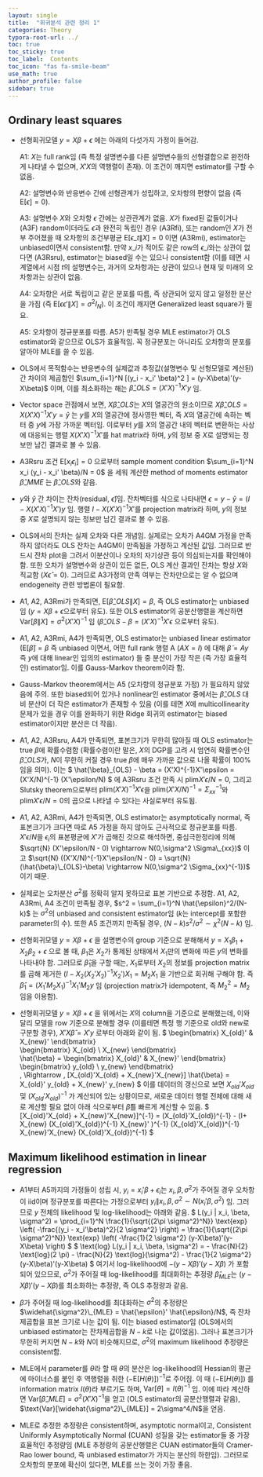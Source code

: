 ```yaml
---
layout: single
title:  "회귀분석 관련 정리 1"
categories: Theory
typora-root-url: ../
toc: true
toc_sticky: true
toc_label:  Contents
toc_icon: "fas fa-smile-beam"
use_math: true
author_profile: false
sidebar: true
---
```


## Ordinary least squares

* 선형회귀모델 $y=X \beta + \epsilon$ 에는 아래의 다섯가지 가정이 들어감.

    A1:  $X$는 full rank임 (즉 특정 설명변수를 다른 설명변수들의 선형결합으로 완전하게 나타낼 수 없으며, $X'X$의 역행렬이 존재). 이 조건이 깨지면 estimator를 구할 수 없음.

    A2: 설명변수와 반응변수 간에 선형관계가 성립하고, 오차항의 편향이 없음 (즉 $\text{E}[\epsilon] = 0$).

    A3: 설명변수 $X$와 오차항 $\epsilon$ 간에는 상관관계가 없음. $X$가 fixed된 값들이거나 (A3F) random이더라도 $\epsilon$과 완전히 독립인 경우 (A3Rfi), 또는 random인 $X$가 전부 주어졌을 때 오차항의 조건부평균 $\text{E}[ \epsilon\_{t} \| X] = 0$ 이면 (A3Rmi), estimator는 unbiased이면서 consistent함. 만약 $x\_i$가 적어도 같은 row의 $\epsilon\_{i}$와는 상관이 없다면 (A3Rsru), estimator는 biased일 수는 있으나 consistent함 (이를 테면 시계열에서 시점 $t$의 설명변수는, 과거의 오차항과는 상관이 있으나 현재 및 미래의 오차항과는 상관이 없음.

    A4: 오차항은 서로 독립이고 같은 분포를 따름, 즉 상관되어 있지 않고 일정한 분산을 가짐 (즉 $\text{E}[\epsilon \epsilon' \| X] = \sigma^2 I_N$). 이 조건이 깨지면 Generalized least square가 필요.

    A5: 오차항이 정규분포를 따름. A5가 만족될 경우 MLE estimator가 OLS estimator와 같으므로 OLS가 효율적임. 꼭 정규분포는 아니라도 오차항의 분포를 알아야 MLE를 쓸 수 있음.

* OLS에서 목적함수는 반응변수의 실제값과 추정값(설명변수 및 선형모델로 계산된) 간 차이의 제곱합인 $\sum_{i=1}^N [(y_i - x_i' \beta)^2 ] = (y-X\beta)'(y-X\beta)$ 이며, 이를 최소화하는 해는 $\hat{\beta}\_{OLS}=(X'X)^{-1}X'y$ 임.

* Vector space 관점에서 보면, $X\hat{\beta}\_{OLS}$는 $X$의 열공간의 원소이므로 $X\hat{\beta}\_{OLS} = X(X'X)^{-1}X'y = \hat{y}$ 는 $y$를 $X$의 열공간에 정사영한 벡터, 즉 $X$의 열공간에 속하는 벡터 중 $y$에 가장 가까운 벡터임. 이로부터 $y$를 $X$의 열공간 내의 벡터로 변환하는 사상에 대응되는 행렬 $X(X'X)^{-1}X'$를 hat matrix라 하며, $y$의 정보 중 $X$로 설명되는 정보만 남긴 결과로 볼 수 있음.

* A3Rsru 조건 $\text{E}[x_i \epsilon_i] = 0$ 으로부터 sample moment condition $\sum_{i=1}^N x_i (y_i - x_i' \beta)/N = 0$ 을 세워 계산한 method of moments estimator $\hat{\beta}\_{MME}$ 는 $\hat{\beta}\_{OLS}$와 같음.

* $y$와 $\hat{y}$ 간 차이는 잔차(residual, $\hat{\epsilon}$)임. 잔차벡터를 식으로 나타내면 $\epsilon = y - \hat{y} = (I-X(X'X)^{-1}X')y$ 임. 행렬 $I-X(X'X)^{-1}X'$를 projection matrix라 하며, $y$의 정보 중 $X$로 설명되지 않는 정보만 남긴 결과로 볼 수 있음.

* OLS에서의 잔차는 실제 오차와 다른 개념임. 실제로는 오차가 A4GM 가정을 만족하지 않더라도 OLS 잔차는 A4GM이 만족됨을 가정하고 계산된 값임. 그러므로 반드시 잔차 plot을 그려서 이분산이나 오차의 자기상관 등이 의심되는지를 확인해야 함. 또한 오차가 설명변수와 상관이 있든 없든, OLS 계산 결과인 잔차는 항상 $X$와 직교함 ($X \hat{\epsilon} = 0$). 그러므로 A3가정의 만족 여부는 잔차만으로는 알 수 없으며 endogeneity 관련 방법론이 필요함.

* A1, A2, A3Rmi가 만족되면, $\text{E}[\hat{\beta}\_{OLS} \| X] = \beta$, 즉 OLS estimator는 unbiased임 ($y=X\beta+\epsilon$으로부터 유도). 또한 OLS estimator의 공분산행렬을 계산하면 $\text{Var}[\beta\|X] = \sigma^2 (X'X)^{-1}$ 임 ($\hat{\beta}\_{OLS} - \beta = (X'X)^{-1}X'\epsilon$ 으로부터 유도).

* A1, A2, A3Rmi, A4가 만족되면, OLS estimator는 unbiased linear estimator ($\text{E}[\tilde{\beta}] = \beta$ 즉 unbiased 이면서, 어떤 full rank 행렬 A ($AX=I$) 에 대해 $\tilde{\beta} = Ay$ 즉 $y$에 대해 linear인 임의의 estimator) 들 중 분산이 가장 작은 (즉 가장 효율적인) estimator임. 이를 Gauss-Markov theorem이라 함.

* Gauss-Markov theorem에서는 A5 (오차항의 정규분포 가정) 가 필요하지 않았음에 주의. 또한 biased되어 있거나 nonlinear인 estimator 중에서는 $\hat{\beta}\_{OLS}$ 대비 분산이 더 작은 estimator가 존재할 수 있음 (이를 테면 $X$에 multicollinearity 문제가 있을 경우 이를 완화하기 위한 Ridge 회귀의 estimator는 biased estimator이지만 분산은 더 작음).

* A1, A2, A3Rsru, A4가 만족되면, 표본크기가 무한히 많아질 때 OLS estimator는 true $\beta$에 확률수렴함 (확률수렴이란 말은, $X$의 DGP를 고려 시 엄연히 확률변수인 $\hat{\beta}\_{OLS}$가, $N$이 무한히 커질 경우 true $\beta$에 매우 가까운 값으로 나올 확률이 100%임을 의미). 
이는 $ \hat{\beta}\_{OLS} - \beta = (X'X)^{-1}X'\epsilon = (X'X/N)^{-1} (X'\epsilon/N) $ 에 A3Rsru 조건 만족 시 $\text{plim} X'\epsilon/N=0$, 그리고 Slutsky theorem으로부터 $\text{plim}(X'X)^{-1}X'\epsilon$을  $\text{plim}(X'X/N)^{-1}=\Sigma_{xx}^{-1}$와 $\text{plim}X'\epsilon/N=0$의 곱으로 나타낼 수 있다는 사실로부터 유도됨.

* A1, A2, A3Rmi, A4가 만족되면, OLS estimator는 asymptotically normal, 즉 표본크기가 크다면 따로 A5 가정을 하지 않아도 근사적으로 정규분포를 따름. $X'\epsilon/N$을 $\epsilon_i$의 표본평균에 $X'$가 곱해진 것으로 해석하면, 중심극한정리에 의해 $\sqrt{N} (X'\epsilon/N - 0) \rightarrow N(0,\sigma^2 \Sigma\_{xx})$ 이고 $\sqrt{N} ((X'X/N)^{-1}X'\epsilon/N - 0) = \sqrt{N}(\hat{\beta}\_{OLS}-\beta) \rightarrow N(0,\sigma^2 \Sigma_{xx}^{-1})$ 이기 때문.

* 실제로는 오차분산 $\sigma^2$를 정확히 알지 못하므로 표본 기반으로 추정함. A1, A2, A3Rmi, A4 조건이 만족될 경우, $s^2 = \sum_{i=1}^N \hat{\epsilon}^2/(N-k)$ 는 $\sigma^2$의 unbiased and consistent estimator임 ($k$는 intercept를 포함한 parameter의 수). 또한 A5 조건까지 만족될 경우, $(N-k) s^2/\sigma^2 \sim \chi^2(N-k)$ 임.

* 선형회귀모델 $y = X \beta + \epsilon$ 을 설명변수의 group 기준으로 분해해서 $y = X_1 \beta_1 + X_2 \beta_2 + \epsilon$ 으로 볼 때, $\beta_1$은 $X_2$가 통제된 상태에서 $X_1$만의 변화에 따른 $y$의 변화를 나타내야 함. 그러므로 $\hat{\beta}_1$을 구할 때는, $X_1$로부터 $X_2$의 정보를 projection matrix를 곱해 제거한 $(I - X_2(X_2'X_2)^{-1}X_2')X_1 = M_2 X_1$ 을 기반으로 회귀해 구해야 함. 즉 $\hat{\beta}_1 = (X_1'M_2 X_1)^{-1} X_1' M_2 y$ 임 (projection matrix가 idempotent, 즉 $M_2^2 = M_2$임을 이용함).

* 선형회귀모델 $y = X \beta + \epsilon$ 을 위에서는 $X$의 column을 기준으로 분해했는데, 이와 달리 모델을 row 기준으로 분해할 경우 (이를테면 특정 행 기준으로 old와 new로 구분할 경우), $X'X \hat{\beta} = X'y$ 로부터 아래와 같이 됨. 
$ \begin{bmatrix}
        X_{old}' & X_{new}'
    \end{bmatrix}  
    \begin{bmatrix}
        X_{old} \\ 
        X_{new}
    \end{bmatrix}  
    \hat{\beta} = 
    \begin{bmatrix}
        X_{old}' & X_{new}'
    \end{bmatrix}  
    \begin{bmatrix}
        y_{old} \\ 
        y_{new}
    \end{bmatrix}  
    \, \Rightarrow \, [X_{old}'X_{old} + X_{new}'X_{new}] \hat{\beta} = X_{old}' y_{old} + X_{new}' y_{new} $
    이를 데이터의 갱신으로 보면 $X_{old}'X_{old}$ 및 $(X_{old}'X_{old})^{-1}$ 가 계산되어 있는 상황이므로, 새로운 데이터 행렬 전체에 대해 새로 계산할 필요 없이 아래 식으로부터 $\hat{\beta}$를 빠르게 계산할 수 있음.
    $ [X_{old}'X_{old} + X_{new}'X_{new}]^{-1} = (X_{old}'X_{old})^{-1} - (I+ X_{new} (X_{old}'X_{old})^{-1} X_{new}' )^{-1} (X_{old}'X_{old})^{-1} X_{new}'X_{new} (X_{old}'X_{old})^{-1} $



## Maximum likelihood estimation in linear regression
 


* A1부터 A5까지의 가정들이 성립 시, $y_i = x_i'\beta + \epsilon_i$는 $x_i, \beta, \sigma^2$가 주어질 경우 오차항이 iid이며 정규분포를 따른다는 가정으로부터 $y_i \| x_i, \beta, \sigma^2 \sim N(x_i' \beta, \sigma^2)$ 임. 그러므로 $y$ 전체의 likelihood 및 log-likelihood는 아래와 같음.
$ L(y_i \| x_i, \beta, \sigma^2) = \prod_{i=1}^N \frac{1}{\sqrt{(2\pi \sigma^2)^N}} \text{exp} \left( -\frac{(y_i - x_i'\beta)^2}{2 \sigma^2} \right)  = \frac{1}{\sqrt{(2\pi \sigma^2)^N}} \text{exp} \left( -\frac{1}{2 \sigma^2} (y-X\beta)'(y-X\beta) \right)   $
$ \text{log} L(y_i \| x_i, \beta, \sigma^2) = - \frac{N}{2} \text{log}(2 \pi) - \frac{N}{2} \text{log}(\sigma^2) - \frac{1}{2 \sigma^2} (y-X\beta)'(y-X\beta) $
여기서 log-likelihood에 $-(y-X\beta)'(y-X\beta)$ 가 포함되어 있으므로, $\sigma^2$가 주어질 때 log-likelihood를 최대화하는 추정량 $\hat{\beta}_{MLE}$는 $(y-X\beta)'(y-X\beta)$를 최소화하는 추정량, 즉 OLS 추정량과 같음.

* $\beta$가 주어질 때 log-likelihood를 최대화하는 $\sigma^2$의 추정량은 $\widehat{\sigma^2}\_{MLE} = \hat{\epsilon}' \hat{\epsilon}/N$, 즉 잔차제곱합을 표본 크기로 나눈 값이 됨. 이는 biased estimator임 (OLS에서의 unbiased estimator는 잔차제곱합을 $N-k$로 나눈 값이었음). 그러나 표본크기가 무한히 커지면 $N-k$와 $N$이 비슷해지므로, $\sigma^2$의 maximum likelihood 추정량은 consistent함.

* MLE에서 parameter를 $\theta$라 할 때 $\theta$의 분산은 log-likelihood의 Hessian의 평균에 마이너스를 붙인 후 역행렬을 취한 $(-\text{E}[H(\theta)])^{-1}$로 주어짐. 이 때 $(-\text{E}[H(\theta)])$ 를 information matrix $I(\theta)$라 부르기도 하며, $\text{Var}[\theta] = I(\theta)^{-1}$ 임. 
이에 따라 계산하면 $\text{Var}[\hat{\beta}\_{MLE}] = \sigma^2(X'X)^{-1}$을 얻고 (OLS estimator의 공분산행렬과 같음), $\text{Var}[\widehat{\sigma^2}\_{MLE}] = 2\sigma^4/N$을 얻음.

* MLE로 추정한 추정량은 consistent하며, asymptotic normal이고, Consistent Uniformly Asymptotically Normal (CUAN) 성질을 갖는 estimator들 중 가장 효율적인 추정량임 (MLE 추정량의 공분산행렬은 CUAN estimator들의 Cramer-Rao lower bound, 즉 unbiased estimator가 가지는 분산의 하한임). 그러므로 오차항의 분포에 확신이 있다면, MLE를 쓰는 것이 가장 좋음.
	
